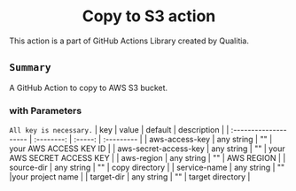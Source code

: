 <h1 align="center">Copy to S3 action</h1>
This action is a part of GitHub Actions Library created by Qualitia.

## `Summary`

A GitHub Action to copy to AWS S3 bucket.

### with Parameters

`All key is necessary.`
| key | value | default | description |
| :-------------------- | :--------: | :-----: | :--------- |
| aws-access-key | any string | "" | your AWS ACCESS KEY ID |
| aws-secret-access-key | any string | "" | your AWS SECRET ACCESS KEY |
| aws-region | any string | "" | AWS REGION |
| source-dir | any string | "" | copy directory |
| service-name | any string | "" |your project name |
| target-dir | any string | "" | target directory |
